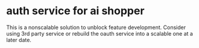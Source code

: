 # auth service for ai shopper
This is a nonscalable solution to unblock feature development. Consider using 3rd party service or rebuild the oauth service into a scalable one at a later date.